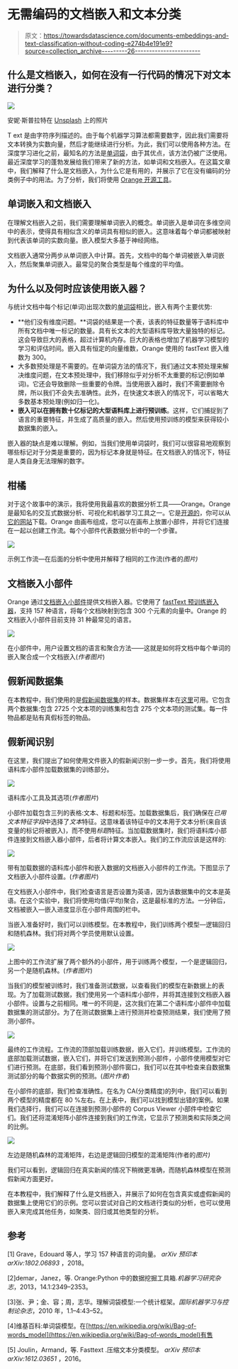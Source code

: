 # 无需编码的文档嵌入和文本分类

> 原文：<https://towardsdatascience.com/documents-embeddings-and-text-classification-without-coding-e274b4e191e9?source=collection_archive---------26----------------------->

## 什么是文档嵌入，如何在没有一行代码的情况下对文本进行分类？

![](img/7f16bab179eaf45fda01e6fc34ae6bde.png)

安妮·斯普拉特在 [Unsplash](https://unsplash.com/) 上的照片

T ext 是由字符序列描述的。由于每个机器学习算法都需要数字，因此我们需要将文本转换为实数向量，然后才能继续进行分析。为此，我们可以使用各种方法。在深度学习进化之前，最知名的方法是[单词袋](https://en.wikipedia.org/wiki/Bag-of-words_model)，由于其优点，该方法仍被广泛使用。最近深度学习的蓬勃发展给我们带来了新的方法，如单词和文档嵌入。在这篇文章中，我们解释了什么是文档嵌入，为什么它是有用的，并展示了它在没有编码的分类例子中的用法。为了分析，我们将使用 [Orange 开源工具](https://orange.biolab.si/)。

## 单词嵌入和文档嵌入

在理解文档嵌入之前，我们需要理解单词嵌入的概念。单词嵌入是单词在多维空间中的表示，使得具有相似含义的单词具有相似的嵌入。这意味着每个单词都被映射到代表该单词的实数向量。嵌入模型大多基于神经网络。

文档嵌入通常分两步从单词嵌入中计算。首先，文档中的每个单词被嵌入单词嵌入，然后聚集单词嵌入。最常见的聚合类型是每个维度的平均值。

## 为什么以及何时应该使用嵌入器？

与统计文档中每个标记(单词)出现次数的[单词袋](https://en.wikipedia.org/wiki/Bag-of-words_model)相比，嵌入有两个主要优势:

*   **他们没有维度问题。**词袋的结果是一个表，该表的特征数量等于语料库中所有文档中唯一标记的数量。具有长文本的大型语料库导致大量独特的标记。这会导致巨大的表格，超过计算机内存。巨大的表格也增加了机器学习模型的学习和评估时间。嵌入具有恒定的向量维数，Orange 使用的 fastText 嵌入维数为 300。
*   大多数预处理是不需要的。在单词袋方法的情况下，我们通过文本预处理来解决维度问题，在文本预处理中，我们移除似乎对分析不太重要的标记(例如单词)。它还会导致删除一些重要的令牌。当使用嵌入器时，我们不需要删除令牌，所以我们不会失去准确性。此外，在快速文本嵌入的情况下，可以省略大多数基本预处理(例如归一化)。
*   **嵌入可以在拥有数十亿标记的大型语料库上进行预训练**。这样，它们捕捉到了语言的重要特征，并生成了高质量的嵌入。然后使用预训练的模型来获得较小数据集的嵌入。

嵌入器的缺点是难以理解。例如，当我们使用单词袋时，我们可以很容易地观察到哪些标记对于分类是重要的，因为标记本身就是特征。在文档嵌入的情况下，特征是人类自身无法理解的数字。

## 柑橘

对于这个故事中的演示，我将使用我最喜欢的数据分析工具——Orange。Orange 是最知名的交互式数据分析、可视化和机器学习工具之一。它是[开源的](https://github.com/biolab/orange3)，你可以从[它的网站](https://orange.biolab.si/download/)下载。Orange 由画布组成，您可以在画布上放置小部件，并将它们连接在一起以创建工作流。每个小部件代表数据分析中的一个步骤。

![](img/10b80b1956d5d15b66b43acc89fb661b.png)

示例工作流—在后面的分析中使用并解释了相同的工作流(作者的*图片)*

## 文档嵌入小部件

Orange 通过[文档嵌入小部件](https://orange.biolab.si/widget-catalog/text-mining/documentembedding/)提供文档嵌入器。它使用了 [fastText 预训练嵌入器](https://fasttext.cc/docs/en/crawl-vectors.html)，支持 157 种语言，将每个文档映射到包含 300 个元素的向量中。Orange 的文档嵌入小部件目前支持 31 种最常见的语言。

![](img/2b0dc779f40ce7a5648e96b8920f7098.png)

在小部件中，用户设置文档的语言和聚合方法——这就是如何将文档中每个单词的嵌入聚合成一个文档嵌入(*作者图片*)

## 假新闻数据集

在本教程中，我们使用的是[假新闻数据集](https://www.kaggle.com/c/fake-news/data)的样本。数据集样本在[这里](http://file.biolab.si/datasets/fake.zip)可用。它包含两个数据集:包含 2725 个文本项的训练集和包含 275 个文本项的测试集。每一件物品都是贴有真假标签的物品。

## 假新闻识别

在这里，我们提出了如何使用文件嵌入的假新闻识别一步一步。首先，我们将使用语料库小部件加载数据集的训练部分。

![](img/74063448e9eb53460cf2fbf636fd288c.png)

语料库小工具及其选项(*作者图片*)

小部件加载包含三列的表格:文本、标题和标签。加载数据集后，我们确保在*已用文本特征字段*中选择了*文本*特征。这意味着该特征中的文本用于文本分析(来自该变量的标记将被嵌入)，而不使用*标题*特征。当加载数据集时，我们将语料库小部件连接到文档嵌入器小部件，后者将计算文本嵌入。我们的工作流应该是这样的:

![](img/78a7cb6948ed73c8904cdc9a773c7f28.png)

带有加载数据的语料库小部件和嵌入数据的文档嵌入小部件的工作流。下图显示了文档嵌入小部件设置。(*作者图片*)

在文档嵌入小部件中，我们检查语言是否设置为英语，因为该数据集中的文本是英语。在这个实验中，我们将使用均值(平均)聚合，这是最标准的方法。一分钟后，文档被嵌入—嵌入进度显示在小部件周围的栏中。

当嵌入准备好时，我们可以训练模型。在本教程中，我们训练两个模型—逻辑回归和随机森林。我们将对两个学员使用默认设置。

![](img/2da26f8c2d87a1eeac2cc430a89acb1e.png)

上图中的工作流扩展了两个额外的小部件，用于训练两个模型，一个是逻辑回归，另一个是随机森林。(*作者图片*)

当我们的模型被训练时，我们准备测试数据，以查看我们的模型在新数据上的表现。为了加载测试数据，我们使用另一个语料库小部件，并将其连接到文档嵌入器小部件。设置与之前相同。唯一的不同是，这次我们在第二个语料库小部件中加载数据集的测试部分。为了在测试数据集上进行预测并检查预测结果，我们使用了预测小部件。

![](img/0d8024c203aef913cf46d742ef839053.png)

最终的工作流程。工作流的顶部加载训练数据，嵌入它们，并训练模型。工作流的底部加载测试数据，嵌入它们，并将它们发送到预测小部件，小部件使用模型对它们进行预测。在底部，我们看到预测小部件窗口，我们可以在其中检查来自数据集测试部分的每个数据实例的预测。(*图片作者*)

在小部件的底部，我们检查准确性。在名为 CA(分类精度)的列中，我们可以看到两个模型的精度都在 80 %左右。在上表中，我们可以找到模型出错的案例。如果我们选择行，我们可以在连接到预测小部件的 Corpus Viewer 小部件中检查它们。我们还将混淆矩阵小部件连接到我们的工作流，它显示了预测类和实际类之间的比例。

![](img/f3860734c6fb0035113ed6103d1a1a0a.png)

左边是随机森林的混淆矩阵，右边是逻辑回归模型的混淆矩阵(作者的*图片)*

我们可以看到，逻辑回归在真实新闻的情况下稍微更准确，而随机森林模型在预测假新闻方面更好。

在本教程中，我们解释了什么是文档嵌入，并展示了如何在包含真实或虚假新闻的数据集上使用它们的示例。您可以尝试对自己的文档进行类似的分析，也可以使用嵌入来完成其他任务，如聚类、回归或其他类型的分析。

## 参考

[1] Grave，Edouard 等人，学习 157 种语言的词向量。 *arXiv 预印本 arXiv:1802.06893* ，2018。

[2]demar，Janez，等. Orange:Python 中的数据挖掘工具箱.*机器学习研究杂志*，2013，14.1:2349–2353。

[3]张、尹；金、容；周，志华。理解词袋模型:一个统计框架。*国际机器学习与控制论杂志*，2010 年，1.1–4:43–52。

[4]维基百科:单词袋模型。在[https://en.wikipedia.org/wiki/Bag-of-words_model](https://en.wikipedia.org/wiki/Bag-of-words_model)有售

[5] Joulin，Armand，等. Fasttext .压缩文本分类模型。 *arXiv 预印本 arXiv:1612.03651* ，2016。